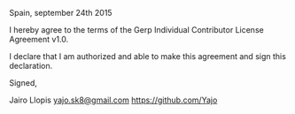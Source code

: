 Spain, september 24th 2015

I hereby agree to the terms of the Gerp Individual Contributor License
Agreement v1.0.

I declare that I am authorized and able to make this agreement and sign this
declaration.

Signed,

Jairo Llopis yajo.sk8@gmail.com https://github.com/Yajo

